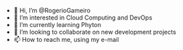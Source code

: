 - 👋 Hi, I’m @RogerioGameiro
- 👀 I’m interested in Cloud Computing and DevOps
- 🌱 I’m currently learning Phyton
- 💞️ I’m looking to collaborate on new development projects
- 📫 How to reach me, using my e-mail

<!---
rogersgam/RSG-Projects is a ✨ special ✨ repository because its `README.md` (this file) appears on your GitHub profile.
You can click the Preview link to take a look at your changes.
--->
